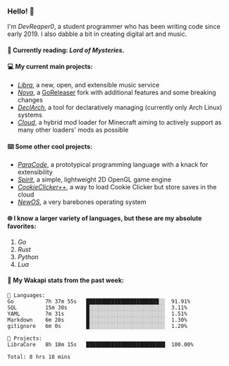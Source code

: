 ### Hello! 👋

I'm _DevReaper0_, a student programmer who has been writing code since early 2019. I also dabble a bit in creating digital art and music.

#### 📖 Currently reading: *Lord of Mysteries*.

#### 💻 My current main projects:

-   _[Libra](https://github.com/LibraMusic)_, a new, open, and extensible music service
-   _[Nova](https://github.com/LibraMusic/Nova)_, a [GoReleaser](https://github.com/goreleaser/goreleaser) fork with additional features and some breaking changes
-   _[DeclArch](https://github.com/DevReaper0/declarch)_, a tool for declaratively managing (currently only Arch Linux) systems
-   _[Cloud](https://github.com/CloudLoaderMC/CloudLoader)_, a hybrid mod loader for Minecraft aiming to actively support as many other loaders' mods as possible

#### ⌨️ Some other cool projects:

-   _[ParaCode](https://github.com/ParaCodeLang/ParaCode)_, a prototypical programming language with a knack for extensibility
-   _[Spirit](https://gitlab.com/DevReaper0/SpiritEngine)_, a simple, lightweight 2D OpenGL game engine
-   _[CookieClicker++](https://github.com/DevReaper0/CookieClickerPlusPlus)_, a way to load Cookie Clicker but store saves in the cloud
-   _[NewOS](https://github.com/DevReaper0/NewOS)_, a very barebones operating system

#### 🌐 I know a larger variety of languages, but these are my absolute favorites:

1. _Go_
2. _Rust_
3. _Python_
4. _Lua_

#### 📡 My Wakapi stats from the past week:

```text
💾 Languages:
Go          7h 37m 55s   ███████████████████████░░  91.91%
SQL         15m 30s      █░░░░░░░░░░░░░░░░░░░░░░░░  3.11%
YAML        7m 31s       █░░░░░░░░░░░░░░░░░░░░░░░░  1.51%
Markdown    6m 28s       █░░░░░░░░░░░░░░░░░░░░░░░░  1.30%
gitignore   6m 0s        █░░░░░░░░░░░░░░░░░░░░░░░░  1.20%

💼 Projects:
LibraCore   8h 18m 15s   █████████████████████████  100.00%

Total: 8 hrs 18 mins
```
